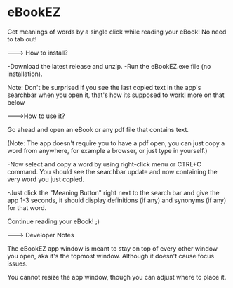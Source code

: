 # eBookEZ
Get meanings of words by a single click while reading your eBook! No need to tab out!

---> How to install?

-Download the latest release and unzip.
-Run the eBookEZ.exe file (no installation).

Note: Don't be surprised if you see the last copied text in the app's searchbar when you open it, 
that's how its supposed to work! more on that below


--->How to use it?

Go ahead and open an eBook or any pdf file that contains text.

(Note: The app doesn't require you to have a pdf open, you can just copy a word from anywhere, for example a browser, or just type in yourself.)

-Now select and copy a word by using right-click menu or CTRL+C command. You should see the searchbar update and 
now containing the very word you just copied.

-Just click the "Meaning Button" right next to the search bar and give the app 1-3 seconds, it should display definitions (if any)
and synonyms (if any) for that word.

Continue reading your eBook! ;)



---> Developer Notes

The eBookEZ app window is meant to stay on top of every other window you open, 
aka it's the topmost window. Although it doesn't cause focus issues.

You cannot resize the app window, though you can adjust where to place it.

